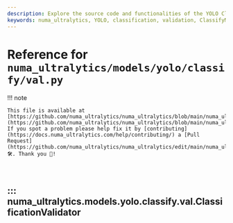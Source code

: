 ```yaml
---
description: Explore the source code and functionalities of the YOLO Classification Validator in numa_ultralytics for evaluating classification models effectively.
keywords: numa_ultralytics, YOLO, classification, validation, ClassifyMetrics, ConfusionMatrix, PyTorch, deep learning, model evaluation, AI, machine learning
---
```


# Reference for `numa_ultralytics/models/yolo/classify/val.py`

!!! note

    This file is available at [https://github.com/numa_ultralytics/numa_ultralytics/blob/main/numa_ultralytics/models/yolo/classify/val.py](https://github.com/numa_ultralytics/numa_ultralytics/blob/main/numa_ultralytics/models/yolo/classify/val.py). If you spot a problem please help fix it by [contributing](https://docs.numa_ultralytics.com/help/contributing/) a [Pull Request](https://github.com/numa_ultralytics/numa_ultralytics/edit/main/numa_ultralytics/models/yolo/classify/val.py) 🛠️. Thank you 🙏!

<br>

## ::: numa_ultralytics.models.yolo.classify.val.ClassificationValidator

<br><br>
